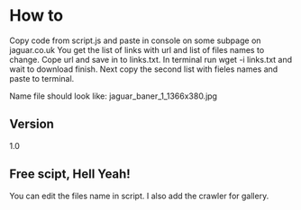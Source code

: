 # How to
Copy code from script.js and paste in console on some subpage on jaguar.co.uk
You get the list of links with url and list of files names to change.
Cope url and save in to links.txt. In terminal run wget -i links.txt and wait to download finish.
Next copy the second list with fieles names and paste to terminal. 

Name file should look like:
jaguar_baner_1_1366x380.jpg 

## Version
1.0

## Free scipt, Hell Yeah!
You can edit the files name in script. 
I also add the crawler for gallery.
